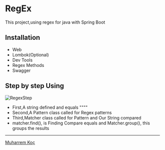 # RegEx

This project,using regex for java with Spring Boot

## Installation
- Web
- Lombok(Optional)
- Dev Tools
- Regex Methods
- Swagger


## Step by step Using

![RegexStep](https://user-images.githubusercontent.com/80245013/133093026-113bb457-283a-4453-ae66-7edde5df2fbb.png)

- First,A string defined and equals  """"
- Second,A Pattern class called for Regex patterns
- Third,Matcher class called for Pattern and Our String compared
- matcher.find(), is Finding Compare equals and Matcher.group(),
this groups the results 

---
[Muharrem Koç](https://github.com/muharremkoc/)

